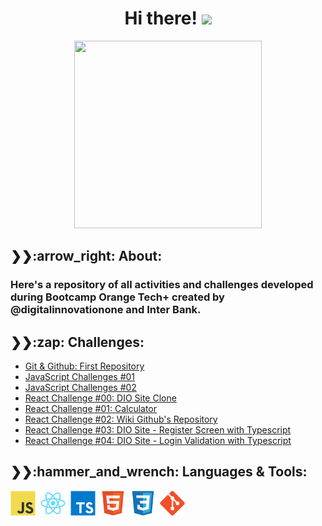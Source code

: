<h1 align="center"> Hi there!
  <img src="https://media.giphy.com/media/hvRJCLFzcasrR4ia7z/giphy.gif" width="30px"/>
</h1>

  <div align="center">
    <img src="https://hermes.digitalinnovation.one/files/assets/e41313e0-53f7-4306-8791-09ca800fb469.png" width="300" height="300"/>
  </div>  

<h2>❯❯:arrow_right: About:</h2>
  <h3>Here's a repository of all activities and challenges developed during Bootcamp Orange Tech+ created by @digitalinnovationone and Inter Bank.</h3>

<h2>❯❯:zap: Challenges:</h2>

- [Git & Github: First Repository](https://github.com/Bootcamp-Orange-Tech/dio-desafio-git-github)
- [JavaScript Challenges #01](https://github.com/Bootcamp-Orange-Tech/js-challenges-01)
- [JavaScript Challenges #02](https://github.com/Bootcamp-Orange-Tech/js-challenges-02)
- [React Challenge #00: DIO Site Clone](https://github.com/Bootcamp-Orange-Tech/dio-clone-site)
- [React Challenge #01: Calculator](https://github.com/Bootcamp-Orange-Tech/trilha-react-desafio-1)
- [React Challenge #02: Wiki Github's Repository](https://github.com/Bootcamp-Orange-Tech/trilha-react-desafio-2)
- [React Challenge #03: DIO Site - Register Screen with Typescript](https://github.com/Bootcamp-Orange-Tech/trilha-react-desafio-3)
- [React Challenge #04: DIO Site - Login Validation with Typescript](https://github.com/Bootcamp-Orange-Tech/trilha-react-desafio-4)

<h2>❯❯:hammer_and_wrench: Languages & Tools:</h2>

<div>
  <img src="https://github.com/devicons/devicon/blob/master/icons/javascript/javascript-original.svg" title="JavaScript" alt="JavaScript" width="40" height="40"/>&nbsp;
  <img src="https://github.com/devicons/devicon/blob/master/icons/react/react-original.svg" title="React" alt="React" width="40" height="40"/>&nbsp;
  <img src="https://github.com/devicons/devicon/blob/master/icons/typescript/typescript-original.svg" title="Typescript" alt="Typescript" width="40" height="40"/>&nbsp;
  <img src="https://github.com/devicons/devicon/blob/master/icons/html5/html5-original.svg" title="HTML" alt="HTML" width="40" height="40"/>&nbsp;
  <img src="https://github.com/devicons/devicon/blob/master/icons/css3/css3-original.svg" title="CSS" alt="CSS" width="40" height="40"/>&nbsp;
  <img src="https://github.com/devicons/devicon/blob/master/icons/git/git-original.svg" title="Git" alt="Git" width="40" height="40"/>&nbsp;
</div>


